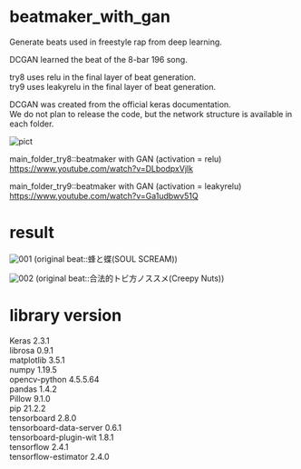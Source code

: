 # beatmaker_with_gan

Generate beats used in freestyle rap from deep learning.  

DCGAN learned the beat of the 8-bar 196 song.  

try8 uses relu in the final layer of beat generation.  
try9 uses leakyrelu in the final layer of beat generation.  

DCGAN was created from the official keras documentation.  
We do not plan to release the code, but the network structure is available in each folder.  


![pict](https://user-images.githubusercontent.com/52575713/164954235-54693522-9bc3-4174-882f-817518060d97.PNG)




main_folder_try8::beatmaker with GAN (activation = relu)  
https://www.youtube.com/watch?v=DLbodpxVjlk  

main_folder_try9::beatmaker with GAN (activation = leakyrelu)  
https://www.youtube.com/watch?v=Ga1udbwv51Q  




# result


![001](https://user-images.githubusercontent.com/52575713/164958099-f196d911-2ce1-4025-baac-67c9f9879ffa.png)
(original beat::蜂と蝶(SOUL SCREAM))

![002](https://user-images.githubusercontent.com/52575713/164958101-f7858ec3-6738-43cb-94fd-62ae3bc46d90.png)
(original beat::合法的トビ方ノススメ(Creepy Nuts))







# library version

Keras                   2.3.1  
librosa                 0.9.1  
matplotlib              3.5.1  
numpy                   1.19.5  
opencv-python           4.5.5.64  
pandas                  1.4.2  
Pillow                  9.1.0  
pip                     21.2.2  
tensorboard             2.8.0  
tensorboard-data-server 0.6.1  
tensorboard-plugin-wit  1.8.1  
tensorflow              2.4.1  
tensorflow-estimator    2.4.0  





